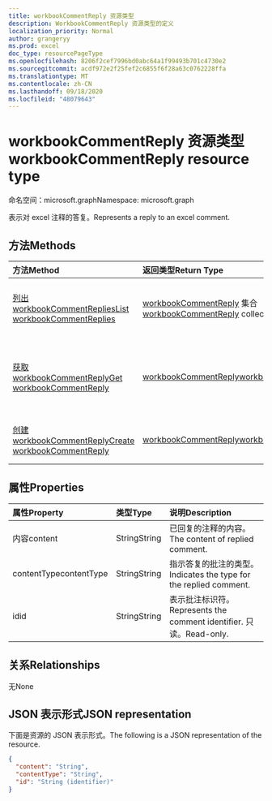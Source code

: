 ```yaml
---
title: workbookCommentReply 资源类型
description: WorkbookCommentReply 资源类型的定义
localization_priority: Normal
author: grangeryy
ms.prod: excel
doc_type: resourcePageType
ms.openlocfilehash: 8206f2cef7996bd0abc64a1f99493b701c4730e2
ms.sourcegitcommit: acdf972e2f25fef2c6855f6f28a63c0762228ffa
ms.translationtype: MT
ms.contentlocale: zh-CN
ms.lasthandoff: 09/18/2020
ms.locfileid: "48079643"
---
```

# <a name="workbookcommentreply-resource-type"></a><span data-ttu-id="1d948-103">workbookCommentReply 资源类型</span><span class="sxs-lookup"><span data-stu-id="1d948-103">workbookCommentReply resource type</span></span>

<span data-ttu-id="1d948-104">命名空间：microsoft.graph</span><span class="sxs-lookup"><span data-stu-id="1d948-104">Namespace: microsoft.graph</span></span>

<span data-ttu-id="1d948-105">表示对 excel 注释的答复。</span><span class="sxs-lookup"><span data-stu-id="1d948-105">Represents a reply to an excel comment.</span></span>

## <a name="methods"></a><span data-ttu-id="1d948-106">方法</span><span class="sxs-lookup"><span data-stu-id="1d948-106">Methods</span></span>

| <span data-ttu-id="1d948-107">方法</span><span class="sxs-lookup"><span data-stu-id="1d948-107">Method</span></span>       | <span data-ttu-id="1d948-108">返回类型</span><span class="sxs-lookup"><span data-stu-id="1d948-108">Return Type</span></span> | <span data-ttu-id="1d948-109">说明</span><span class="sxs-lookup"><span data-stu-id="1d948-109">Description</span></span> |
|:-------------|:------------|:------------|
| [<span data-ttu-id="1d948-110">列出 workbookCommentReplies</span><span class="sxs-lookup"><span data-stu-id="1d948-110">List workbookCommentReplies</span></span>](../api/workbookcomment-list-replies.md) | <span data-ttu-id="1d948-111">[workbookCommentReply](workbookcommentreply.md) 集合</span><span class="sxs-lookup"><span data-stu-id="1d948-111">[workbookCommentReply](workbookcommentreply.md) collection</span></span> | <span data-ttu-id="1d948-112">检索 workbookcommentreply 对象的列表。</span><span class="sxs-lookup"><span data-stu-id="1d948-112">Retrieve a list of workbookcommentreply objects.</span></span> |
| [<span data-ttu-id="1d948-113">获取 workbookCommentReply</span><span class="sxs-lookup"><span data-stu-id="1d948-113">Get workbookCommentReply</span></span>](../api/workbookcommentreply-get.md) | [<span data-ttu-id="1d948-114">workbookCommentReply</span><span class="sxs-lookup"><span data-stu-id="1d948-114">workbookCommentReply</span></span>](workbookcommentreply.md) | <span data-ttu-id="1d948-115">读取 workbookCommentReply 对象的属性和关系。</span><span class="sxs-lookup"><span data-stu-id="1d948-115">Read properties and relationships of workbookCommentReply object.</span></span> |
| [<span data-ttu-id="1d948-116">创建 workbookCommentReply</span><span class="sxs-lookup"><span data-stu-id="1d948-116">Create workbookCommentReply</span></span>](../api/workbookcomment-post-replies.md) | [<span data-ttu-id="1d948-117">workbookCommentReply</span><span class="sxs-lookup"><span data-stu-id="1d948-117">workbookCommentReply</span></span>](workbookcommentreply.md) | <span data-ttu-id="1d948-118">创建新的 workbookCommentReply。</span><span class="sxs-lookup"><span data-stu-id="1d948-118">Create a new workbookCommentReply.</span></span> |

## <a name="properties"></a><span data-ttu-id="1d948-119">属性</span><span class="sxs-lookup"><span data-stu-id="1d948-119">Properties</span></span>

| <span data-ttu-id="1d948-120">属性</span><span class="sxs-lookup"><span data-stu-id="1d948-120">Property</span></span>     | <span data-ttu-id="1d948-121">类型</span><span class="sxs-lookup"><span data-stu-id="1d948-121">Type</span></span>        | <span data-ttu-id="1d948-122">说明</span><span class="sxs-lookup"><span data-stu-id="1d948-122">Description</span></span> |
|:-------------|:------------|:------------|
|<span data-ttu-id="1d948-123">内容</span><span class="sxs-lookup"><span data-stu-id="1d948-123">content</span></span>|<span data-ttu-id="1d948-124">String</span><span class="sxs-lookup"><span data-stu-id="1d948-124">String</span></span>|<span data-ttu-id="1d948-125">已回复的注释的内容。</span><span class="sxs-lookup"><span data-stu-id="1d948-125">The content of replied comment.</span></span>|
|<span data-ttu-id="1d948-126">contentType</span><span class="sxs-lookup"><span data-stu-id="1d948-126">contentType</span></span>|<span data-ttu-id="1d948-127">String</span><span class="sxs-lookup"><span data-stu-id="1d948-127">String</span></span>|<span data-ttu-id="1d948-128">指示答复的批注的类型。</span><span class="sxs-lookup"><span data-stu-id="1d948-128">Indicates the type for the replied comment.</span></span>|
|<span data-ttu-id="1d948-129">id</span><span class="sxs-lookup"><span data-stu-id="1d948-129">id</span></span>|<span data-ttu-id="1d948-130">String</span><span class="sxs-lookup"><span data-stu-id="1d948-130">String</span></span>|<span data-ttu-id="1d948-131">表示批注标识符。</span><span class="sxs-lookup"><span data-stu-id="1d948-131">Represents the comment identifier.</span></span> <span data-ttu-id="1d948-132">只读。</span><span class="sxs-lookup"><span data-stu-id="1d948-132">Read-only.</span></span>|

## <a name="relationships"></a><span data-ttu-id="1d948-133">关系</span><span class="sxs-lookup"><span data-stu-id="1d948-133">Relationships</span></span>

<span data-ttu-id="1d948-134">无</span><span class="sxs-lookup"><span data-stu-id="1d948-134">None</span></span>

## <a name="json-representation"></a><span data-ttu-id="1d948-135">JSON 表示形式</span><span class="sxs-lookup"><span data-stu-id="1d948-135">JSON representation</span></span>

<span data-ttu-id="1d948-136">下面是资源的 JSON 表示形式。</span><span class="sxs-lookup"><span data-stu-id="1d948-136">The following is a JSON representation of the resource.</span></span>

<!-- {
  "blockType": "resource",
  "optionalProperties": [

  ],
  "@odata.type": "microsoft.graph.workbookCommentReply",
  "baseType": "",
  "keyProperty": "id"
}-->

```json
{
  "content": "String",
  "contentType": "String",
  "id": "String (identifier)"
}
```

<!-- uuid: 16cd6b66-4b1a-43a1-adaf-3a886856ed98
2019-02-04 14:57:30 UTC -->
<!-- {
  "type": "#page.annotation",
  "description": "workbookCommentReply resource",
  "keywords": "",
  "section": "documentation",
  "tocPath": ""
}-->



